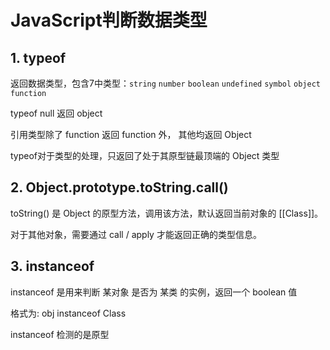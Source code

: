 # JavaScript判断数据类型

## 1. typeof

返回数据类型，包含7中类型：`string` `number` `boolean` `undefined` `symbol`  `object` `function`

typeof null 返回 object

引用类型除了 function 返回 function 外， 其他均返回 Object

typeof对于类型的处理，只返回了处于其原型链最顶端的 Object 类型

## 2. Object.prototype.toString.call()

toString() 是 Object 的原型方法，调用该方法，默认返回当前对象的 [[Class]]。

对于其他对象，需要通过 call / apply 才能返回正确的类型信息。

## 3. instanceof

instanceof 是用来判断 某对象 是否为 某类 的实例，返回一个 boolean 值

格式为:  obj instanceof Class

instanceof 检测的是原型